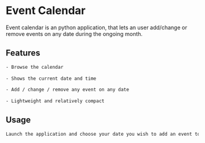 # Event Calendar
 
Event calendar is an python application, that lets an user add/change or remove events on any date during the ongoing month.
 
## Features
 
 
```bash
- Browse the calendar
 
- Shows the current date and time
 
- Add / change / remove any event on any date
 
- Lightweight and relatively compact
```
 
## Usage
 
```bash
Launch the application and choose your date you wish to add an event to.
```
 
